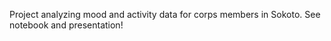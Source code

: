 Project analyzing mood and activity data for corps members in Sokoto. See notebook and presentation!
